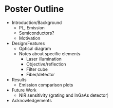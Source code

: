 # Poster Outline

+ Introduction/Background
    + PL, Emission
    + Semiconductors?
    + Motivation
+ Design/Features
    + Optical diagram
    + Notes about specific elements
        + Laser illumination
        + Objective/reflection
        + Filter cube
        + Fiber/detector
+ Results
    + Emission comparison plots
+ Future Work
    + NIR sensitivity (grating and InGaAs detector)
+ Acknowledgements